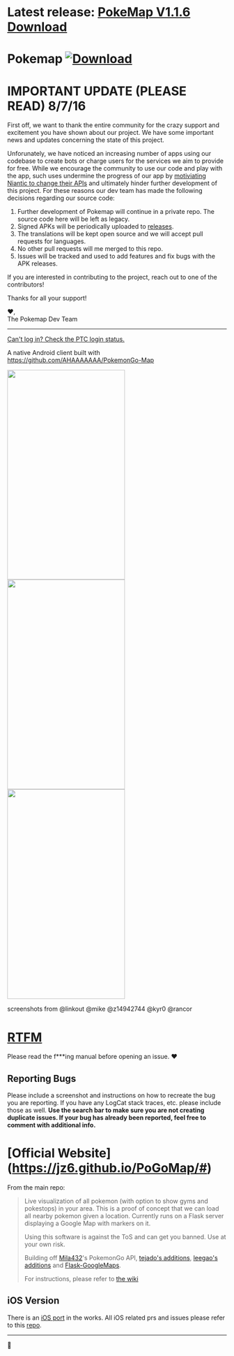 # Latest release:  [PokeMap V1.1.6 Download](http://pokemapgo.xyz/downloads/PokeMap_1.1.6.apk)


# Pokemap [![Download](https://img.shields.io/badge/download-latest-brightgreen.svg?style=flat-square)](https://github.com/omkarmoghe/Pokemap/releases)

# IMPORTANT UPDATE (PLEASE READ) 8/7/16

First off, we want to thank the entire community for the crazy support and excitement you have shown about our project. We have some important news and updates concerning the state of this project.

Unforunately, we have noticed an increasing number of apps using our codebase to create bots or charge users for the services we aim to provide for free. While we encourage the community to use our code and play with the app, such uses undermine the progress of our app by [motiviating Niantic to change their APIs](https://github.com/omkarmoghe/Pokemap/issues/383) and ultimately hinder further development of this project. For these reasons our dev team has made the following decisions regarding our source code:

1. Further development of Pokemap will continue in a private repo. The source code here will be left as legacy.
2. Signed APKs will be periodically uploaded to [releases](https://github.com/omkarmoghe/Pokemap/releases).
3. The translations will be kept open source and we will accept pull requests for languages.
4. No other pull requests will me merged to this repo.
5. Issues will be tracked and used to add features and fix bugs with the APK releases.

If you are interested in contributing to the project, reach out to one of the contributors!

Thanks for all your support!

:heart:,  
The Pokemap Dev Team

---

[Can't log in? Check the PTC login status.](http://ispokemongodownornot.com/)

A native Android client built with https://github.com/AHAAAAAAA/PokemonGo-Map

<img src="http://imgur.com/Wd3MPhs.png" width="270" height="480"/>
<img src="http://imgur.com/2bvp0k5.png" width="270" height="480"/>
<img src="http://imgur.com/He6oHLw.png" width="270" height="480"/>

screenshots from @linkout @mike @z14942744 @kyr0 @rancor


# [RTFM](https://github.com/omkarmoghe/Pokemap/wiki)
Please read the f***ing manual before opening an issue. :heart:


## Reporting Bugs
Please include a screenshot and instructions on how to recreate the bug you are reporting. If you have any LogCat stack traces, etc. please include those as well. **Use the search bar to make sure you are not creating duplicate issues. If your bug has already been reported, feel free to comment with additional info.**

# [Official Website] (https://jz6.github.io/PoGoMap/#)
From the main repo:
> Live visualization of all pokemon (with option to show gyms and pokestops) in your area. This is a proof of concept that we can load all nearby pokemon given a location. Currently runs on a Flask server displaying a Google Map with markers on it.
> 
> Using this software is against the ToS and can get you banned. Use at your own risk.
> 
> Building off [Mila432](https://github.com/Mila432/Pokemon_Go_API)'s PokemonGo API, [tejado's additions](https://github.com/tejado/pokemongo-api-demo), [leegao's additions](https://github.com/leegao/pokemongo-api-demo/tree/simulation) and [Flask-GoogleMaps](https://github.com/rochacbruno/Flask-GoogleMaps).
> 
> For instructions, please refer to [the wiki](https://github.com/AHAAAAAAA/PokemonGo-Map/wiki)  

## iOS Version
There is an [iOS port](https://github.com/istornz/iPokeGo) in the works. All iOS related prs and issues please refer to this [repo](https://github.com/istornz/iPokeGo).

---
:pineapple:
